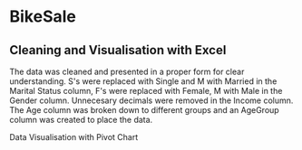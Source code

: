 # BikeSale
## Cleaning and Visualisation with Excel

The data was cleaned and presented in a proper form for clear understanding. 
S's were replaced with Single and M with Married in the Marital Status column, F's were replaced with Female, M with Male in the Gender column.
Unnecesary decimals were removed in the Income column.
The Age column was broken down to different groups and an AgeGroup column was created to place the data.

Data Visualisation with Pivot Chart
